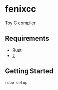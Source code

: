 # fenixcc

Toy C compiler

## Requirements

- Rust
- [z](https://github.com/zakuro9715/z)

## Getting Started

```
robo setup
```
